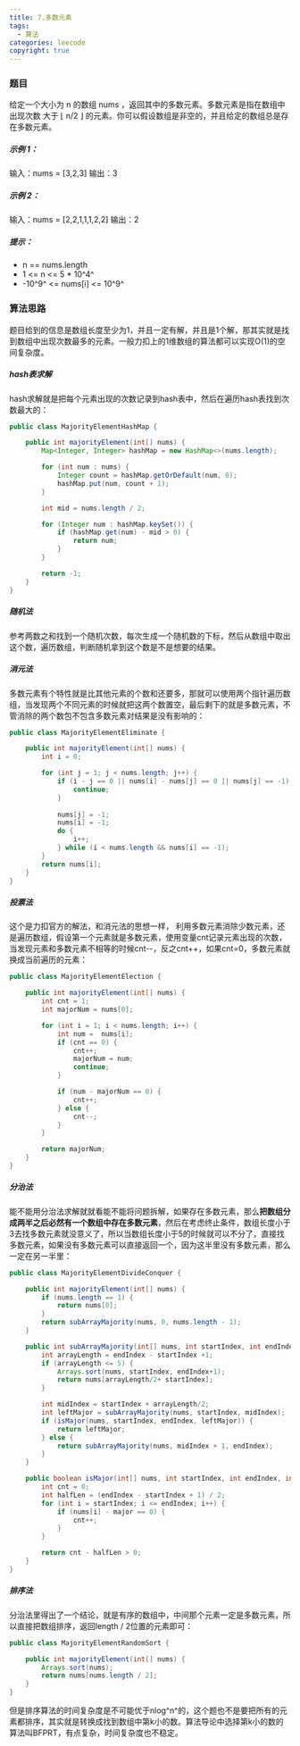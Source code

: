 ```yaml
---
title: 7.多数元素
tags:
  - 算法
categories: leecode
copyright: true
---
```


### 题目

给定一个大小为 n 的数组 nums ，返回其中的多数元素。多数元素是指在数组中出现次数 大于 ⌊ n/2 ⌋ 的元素。你可以假设数组是非空的，并且给定的数组总是存在多数元素。

##### 示例 1：

输入：nums = [3,2,3]
输出：3

##### 示例 2：

输入：nums = [2,2,1,1,1,2,2]
输出：2

##### 提示：

*   n == nums.length
*   1 <= n <= 5 * 10^4^
*   -10^9^ <= nums[i] <= 10^9^

### 算法思路

题目给到的信息是数组长度至少为1，并且一定有解，并且是1个解，那其实就是找到数组中出现次数最多的元素。一般力扣上的1维数组的算法都可以实现O(1)的空间复杂度。

##### hash表求解

hash求解就是把每个元素出现的次数记录到hash表中，然后在遍历hash表找到次数最大的：

```java
public class MajorityElementHashMap {

    public int majorityElement(int[] nums) {
        Map<Integer, Integer> hashMap = new HashMap<>(nums.length);

        for (int num : nums) {
            Integer count = hashMap.getOrDefault(num, 0);
            hashMap.put(num, count + 1);
        }

        int mid = nums.length / 2;

        for (Integer num : hashMap.keySet()) {
            if (hashMap.get(num) - mid > 0) {
                return num;
            }
        }

        return -1;
    }
}
```

##### 随机法

参考两数之和找到一个随机次数，每次生成一个随机数的下标，然后从数组中取出这个数，遍历数组，判断随机拿到这个数是不是想要的结果。

##### 消元法

多数元素有个特性就是比其他元素的个数和还要多，那就可以使用两个指针遍历数组，当发现两个不同元素的时候就把这两个数置空，最后剩下的就是多数元素，不管消除的两个数包不包含多数元素对结果是没有影响的：

```java
public class MajorityElementEliminate {

    public int majorityElement(int[] nums) {
        int i = 0;

        for (int j = 1; j < nums.length; j++) {
            if (i - j == 0 || nums[i] - nums[j] == 0 || nums[j] == -1) {
                continue;
            }
            
            nums[j] = -1;
            nums[i] = -1;
            do {
                i++;
            } while (i < nums.length && nums[i] == -1);
        }
        return nums[i];
    }
}
```

##### 投票法

这个是力扣官方的解法，和消元法的思想一样， 利用多数元素消除少数元素，还是遍历数组，假设第一个元素就是多数元素，使用变量cnt记录元素出现的次数，当发现元素和多数元素不相等的时候cnt--，反之cnt++，如果cnt=0，多数元素就换成当前遍历的元素：

```java
public class MajorityElementElection {

    public int majorityElement(int[] nums) {
        int cnt = 1;
        int majorNum = nums[0];

        for (int i = 1; i < nums.length; i++) {
            int num =  nums[i];
            if (cnt == 0) {
                cnt++;
                majorNum = num;
                continue;
            }

            if (num - majorNum == 0) {
                cnt++;
            } else {
                cnt--;
            }
        }

        return majorNum;
    }
}
```

##### 分治法

能不能用分治法求解就就看能不能将问题拆解，如果存在多数元素，那么**把数组分成两半之后必然有一个数组中存在多数元素**，然后在考虑终止条件，数组长度小于3去找多数元素就没意义了，所以当数组长度小于5的时候就可以不分了，直接找多数元素，如果没有多数元素可以直接返回一个，因为这半里没有多数元素，那么一定在另一半里：

```java
public class MajorityElementDivideConquer {

    public int majorityElement(int[] nums) {
        if (nums.length == 1) {
            return nums[0];
        }
        return subArrayMajority(nums, 0, nums.length - 1);
    }

    public int subArrayMajority(int[] nums, int startIndex, int endIndex){
        int arrayLength = endIndex - startIndex +1;
        if (arrayLength <= 5) {
            Arrays.sort(nums, startIndex, endIndex+1);
            return nums[arrayLength/2+ startIndex];
        }

        int midIndex = startIndex + arrayLength/2;
        int leftMajor = subArrayMajority(nums, startIndex, midIndex);
        if (isMajor(nums, startIndex, endIndex, leftMajor)) {
            return leftMajor;
        } else {
            return subArrayMajority(nums, midIndex + 1, endIndex);
        }
    }

    public boolean isMajor(int[] nums, int startIndex, int endIndex, int major) {
        int cnt = 0;
        int halfLen = (endIndex - startIndex + 1) / 2;
        for (int i = startIndex; i <= endIndex; i++) {
            if (nums[i] - major == 0) {
                cnt++;
            }
        }

        return cnt - halfLen > 0;
    }
}
```

##### 排序法

分治法里得出了一个结论，就是有序的数组中，中间那个元素一定是多数元素，所以直接把数组排序，返回length / 2位置的元素即可：

```java
public class MajorityElementRandomSort {

    public int majorityElement(int[] nums) {
        Arrays.sort(nums);
        return nums[nums.length / 2];
    }
}
```

但是排序算法的时间复杂度是不可能优于nlog^n^的，这个题也不是要把所有的元素都排序，其实就是转换成找到数组中第k小的数。算法导论中选择第k小的数的算法叫BFPRT，有点复杂，时间复杂度也不稳定。